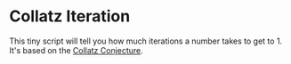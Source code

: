 # Collatz Iteration

This tiny script will tell you how much iterations a number takes to get to 1.
It's based on the [Collatz Conjecture](https://github.com/JonasHau/MathForFun/wiki/Wikipedia-links#collatz-conjecture-).

